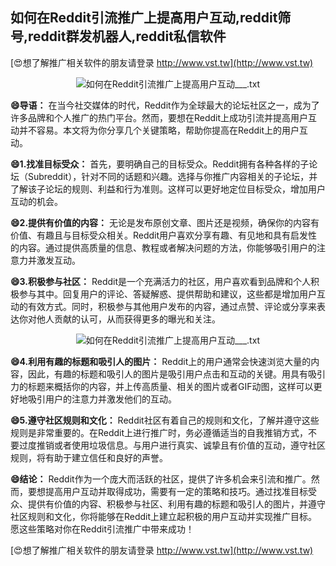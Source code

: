 ## **如何在Reddit引流推广上提高用户互动,reddit筛号,reddit群发机器人,reddit私信软件**

[😍想了解推广相关软件的朋友请登录 http://www.vst.tw](http://www.vst.tw)

 <center><img src="https://vst.tw/MP4/tuiguang/png/5.png" alt="如何在Reddit引流推广上提高用户互动___.txt"></center>

**😄导语：**
在当今社交媒体的时代，Reddit作为全球最大的论坛社区之一，成为了许多品牌和个人推广的热门平台。然而，要想在Reddit上成功引流并提高用户互动并不容易。本文将为你分享几个关键策略，帮助你提高在Reddit上的用户互动。

**😄1.找准目标受众：**
首先，要明确自己的目标受众。Reddit拥有各种各样的子论坛（Subreddit），针对不同的话题和兴趣。选择与你推广内容相关的子论坛，并了解该子论坛的规则、利益和行为准则。这样可以更好地定位目标受众，增加用户互动的机会。

**😄2.提供有价值的内容：**
无论是发布原创文章、图片还是视频，确保你的内容有价值、有趣且与目标受众相关。Reddit用户喜欢分享有趣、有见地和具有启发性的内容。通过提供高质量的信息、教程或者解决问题的方法，你能够吸引用户的注意力并激发互动。

**😄3.积极参与社区：**
Reddit是一个充满活力的社区，用户喜欢看到品牌和个人积极参与其中。回复用户的评论、答疑解惑、提供帮助和建议，这些都是增加用户互动的有效方式。同时，积极参与其他用户发布的内容，通过点赞、评论或分享来表达你对他人贡献的认可，从而获得更多的曝光和关注。

 <center><img src="https://vst.tw/MP4/tuiguang/png/4.png" alt="如何在Reddit引流推广上提高用户互动___.txt"></center>

**😄4.利用有趣的标题和吸引人的图片：**
Reddit上的用户通常会快速浏览大量的内容，因此，有趣的标题和吸引人的图片是吸引用户点击和互动的关键。用具有吸引力的标题来概括你的内容，并上传高质量、相关的图片或者GIF动图，这样可以更好地吸引用户的注意力并激发他们的互动。

**😄5.遵守社区规则和文化：**
Reddit社区有着自己的规则和文化，了解并遵守这些规则是非常重要的。在Reddit上进行推广时，务必遵循适当的自我推销方式，不要过度推销或者使用垃圾信息。与用户进行真实、诚挚且有价值的互动，遵守社区规则，将有助于建立信任和良好的声誉。

**😄结论：**
Reddit作为一个庞大而活跃的社区，提供了许多机会来引流和推广。然而，要想提高用户互动并取得成功，需要有一定的策略和技巧。通过找准目标受众、提供有价值的内容、积极参与社区、利用有趣的标题和吸引人的图片，并遵守社区规则和文化，你将能够在Reddit上建立起积极的用户互动并实现推广目标。愿这些策略对你在Reddit引流推广中带来成功！

[😍想了解推广相关软件的朋友请登录 http://www.vst.tw](http://www.vst.tw)



